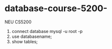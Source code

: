 database-course-5200-
=====================
NEU CS5200
1) connect database
      mysql -u root -p
2)
      use databasename;
3)
      show tables;
      
